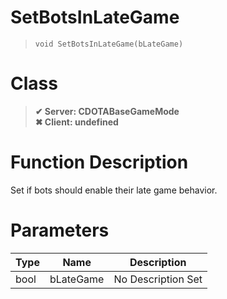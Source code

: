 # SetBotsInLateGame
> `void SetBotsInLateGame(bLateGame)`
# Class
> __✔ Server: CDOTABaseGameMode__  
> __✖ Client: undefined__  
# Function Description
Set if bots should enable their late game behavior.
# Parameters
Type|Name|Description
--|--|--
bool|bLateGame|No Description Set

